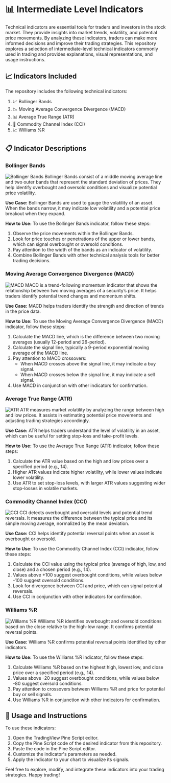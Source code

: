 <div>
  <h1>📊 Intermediate Level Indicators</h1>
  <p>Technical indicators are essential tools for traders and investors in the stock market. They provide insights into market trends, volatility, and potential price movements. By analyzing these indicators, traders can make more informed decisions and improve their trading strategies. This repository explores a selection of intermediate-level technical indicators commonly used in trading and provides explanations, visual representations, and usage instructions.</p>
</div>

## 📈 Indicators Included

The repository includes the following technical indicators:

1. 📈 Bollinger Bands
2. 📉 Moving Average Convergence Divergence (MACD)
3. 📊 Average True Range (ATR)
4. 🔄 Commodity Channel Index (CCI)
5. 📈 Williams %R

## 📋 Indicator Descriptions

### Bollinger Bands
![Bollinger Bands](images/bollinger_bands.png)
Bollinger Bands consist of a middle moving average line and two outer bands that represent the standard deviation of prices. They help identify overbought and oversold conditions and visualize potential price volatility.

**Use Case:**
Bollinger Bands are used to gauge the volatility of an asset. When the bands narrow, it may indicate low volatility and a potential price breakout when they expand.

**How to Use:**
To use the Bollinger Bands indicator, follow these steps:
1. Observe the price movements within the Bollinger Bands.
2. Look for price touches or penetrations of the upper or lower bands, which can signal overbought or oversold conditions.
3. Pay attention to the width of the bands as an indicator of volatility.
4. Combine Bollinger Bands with other technical analysis tools for better trading decisions.

### Moving Average Convergence Divergence (MACD)
![MACD](images/macd.png)
MACD is a trend-following momentum indicator that shows the relationship between two moving averages of a security’s price. It helps traders identify potential trend changes and momentum shifts.

**Use Case:**
MACD helps traders identify the strength and direction of trends in the price data.

**How to Use:**
To use the Moving Average Convergence Divergence (MACD) indicator, follow these steps:
1. Calculate the MACD line, which is the difference between two moving averages (usually 12-period and 26-period).
2. Calculate the signal line, typically a 9-period exponential moving average of the MACD line.
3. Pay attention to MACD crossovers:
   - When MACD crosses above the signal line, it may indicate a buy signal.
   - When MACD crosses below the signal line, it may indicate a sell signal.
4. Use MACD in conjunction with other indicators for confirmation.

### Average True Range (ATR)
![ATR](images/atr.png)
ATR measures market volatility by analyzing the range between high and low prices. It assists in estimating potential price movements and adjusting trading strategies accordingly.

**Use Case:**
ATR helps traders understand the level of volatility in an asset, which can be useful for setting stop-loss and take-profit levels.

**How to Use:**
To use the Average True Range (ATR) indicator, follow these steps:
1. Calculate the ATR value based on the high and low prices over a specified period (e.g., 14).
2. Higher ATR values indicate higher volatility, while lower values indicate lower volatility.
3. Use ATR to set stop-loss levels, with larger ATR values suggesting wider stop-losses in volatile markets.

### Commodity Channel Index (CCI)
![CCI](images/cci.png)
CCI detects overbought and oversold levels and potential trend reversals. It measures the difference between the typical price and its simple moving average, normalized by the mean deviation.

**Use Case:**
CCI helps identify potential reversal points when an asset is overbought or oversold.

**How to Use:**
To use the Commodity Channel Index (CCI) indicator, follow these steps:
1. Calculate the CCI value using the typical price (average of high, low, and close) and a chosen period (e.g., 14).
2. Values above +100 suggest overbought conditions, while values below -100 suggest oversold conditions.
3. Look for divergence between CCI and price, which can signal potential reversals.
4. Use CCI in conjunction with other indicators for confirmation.

### Williams %R
![Williams %R](images/williams_r.png)
Williams %R identifies overbought and oversold conditions based on the close relative to the high-low range. It confirms potential reversal points.

**Use Case:**
Williams %R confirms potential reversal points identified by other indicators.

**How to Use:**
To use the Williams %R indicator, follow these steps:
1. Calculate Williams %R based on the highest high, lowest low, and close price over a specified period (e.g., 14).
2. Values above -20 suggest overbought conditions, while values below -80 suggest oversold conditions.
3. Pay attention to crossovers between Williams %R and price for potential buy or sell signals.
4. Use Williams %R in conjunction with other indicators for confirmation.

## 🚀 Usage and Instructions

To use these indicators:
1. Open the TradingView Pine Script editor.
2. Copy the Pine Script code of the desired indicator from this repository.
3. Paste the code in the Pine Script editor.
4. Customize the indicator's parameters as needed.
5. Apply the indicator to your chart to visualize its signals.

Feel free to explore, modify, and integrate these indicators into your trading strategies. Happy trading!